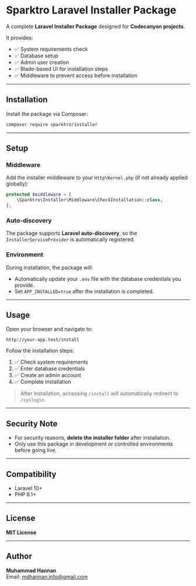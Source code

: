 # Sparktro Laravel Installer Package

A complete **Laravel Installer Package** designed for **Codecanyon projects**.  

It provides:

- ✅ System requirements check  
- ✅ Database setup  
- ✅ Admin user creation  
- ✅ Blade-based UI for installation steps  
- ✅ Middleware to prevent access before installation  

---

## Installation

Install the package via Composer:

```bash
composer require sparktro/installer
```

---

## Setup

### Middleware

Add the installer middleware to your `Http\Kernel.php` (if not already applied globally):

```php
protected $middleware = [
    \Sparktro\Installer\Middleware\CheckInstallation::class,
];
```

### Auto-discovery

The package supports **Laravel auto-discovery**, so the `InstallerServiceProvider` is automatically registered.

### Environment

During installation, the package will:

- Automatically update your `.env` file with the database credentials you provide.
- Set `APP_INSTALLED=true` after the installation is completed.

---

## Usage

Open your browser and navigate to:

```
http://your-app.test/install
```

Follow the installation steps:

1. ✅ Check system requirements  
2. ✅ Enter database credentials  
3. ✅ Create an admin account  
4. ✅ Complete installation  

> After installation, accessing `/install` will automatically redirect to `/syslogin`.

---

## Security Note

- For security reasons, **delete the installer folder** after installation.  
- Only use this package in development or controlled environments before going live.

---

## Compatibility

- Laravel 10+  
- PHP 8.1+  

---

## License

**MIT License**

---

## Author

**Muhammad Hannan**  
Email: [mdhannan.info@gmail.com](mailto:mdhannan.info@gmail.com)
